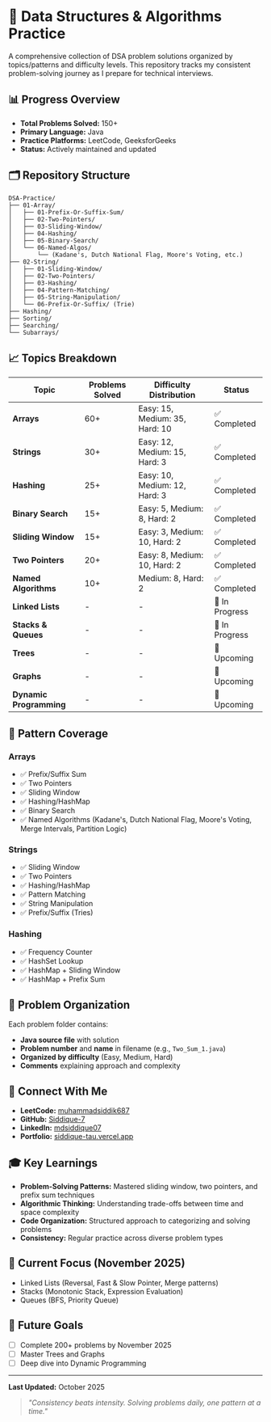 # 🚀 Data Structures & Algorithms Practice

A comprehensive collection of DSA problem solutions organized by topics/patterns and difficulty levels. This repository tracks my consistent problem-solving journey as I prepare for technical interviews.

## 📊 Progress Overview

- **Total Problems Solved:** 150+
- **Primary Language:** Java
- **Practice Platforms:** LeetCode, GeeksforGeeks
- **Status:** Actively maintained and updated

## 🗂️ Repository Structure
```
DSA-Practice/
├── 01-Array/
│   ├── 01-Prefix-Or-Suffix-Sum/
│   ├── 02-Two-Pointers/
│   ├── 03-Sliding-Window/
│   ├── 04-Hashing/
│   ├── 05-Binary-Search/
│   └── 06-Named-Algos/
│       └── (Kadane's, Dutch National Flag, Moore's Voting, etc.)
├── 02-String/
│   ├── 01-Sliding-Window/
│   ├── 02-Two-Pointers/
│   ├── 03-Hashing/
│   ├── 04-Pattern-Matching/
│   ├── 05-String-Manipulation/
│   └── 06-Prefix-Or-Suffix/ (Trie)
├── Hashing/
├── Sorting/
├── Searching/
└── Subarrays/
```

## 📈 Topics Breakdown

| Topic | Problems Solved | Difficulty Distribution | Status |
|-------|----------------|------------------------|--------|
| **Arrays** | 60+ | Easy: 15, Medium: 35, Hard: 10 | ✅ Completed |
| **Strings** | 30+ | Easy: 12, Medium: 15, Hard: 3 | ✅ Completed |
| **Hashing** | 25+ | Easy: 10, Medium: 12, Hard: 3 | ✅ Completed |
| **Binary Search** | 15+ | Easy: 5, Medium: 8, Hard: 2 | ✅ Completed |
| **Sliding Window** | 15+ | Easy: 3, Medium: 10, Hard: 2 | ✅ Completed |
| **Two Pointers** | 20+ | Easy: 8, Medium: 10, Hard: 2 | ✅ Completed |
| **Named Algorithms** | 10+ | Medium: 8, Hard: 2 | ✅ Completed |
| **Linked Lists** | - | - | 🔄 In Progress |
| **Stacks & Queues** | - | - | 🔄 In Progress |
| **Trees** | - | - | 📝 Upcoming |
| **Graphs** | - | - | 📝 Upcoming |
| **Dynamic Programming** | - | - | 📝 Upcoming |

## 🎯 Pattern Coverage

### Arrays
- ✅ Prefix/Suffix Sum
- ✅ Two Pointers
- ✅ Sliding Window
- ✅ Hashing/HashMap
- ✅ Binary Search
- ✅ Named Algorithms (Kadane's, Dutch National Flag, Moore's Voting, Merge Intervals, Partition Logic)

### Strings
- ✅ Sliding Window
- ✅ Two Pointers
- ✅ Hashing/HashMap
- ✅ Pattern Matching
- ✅ String Manipulation
- ✅ Prefix/Suffix (Tries)

### Hashing
- ✅ Frequency Counter
- ✅ HashSet Lookup
- ✅ HashMap + Sliding Window
- ✅ HashMap + Prefix Sum

## 📝 Problem Organization

Each problem folder contains:
- **Java source file** with solution
- **Problem number** and **name** in filename (e.g., `Two_Sum_1.java`)
- **Organized by difficulty** (Easy, Medium, Hard)
- **Comments** explaining approach and complexity

## 🔗 Connect With Me

- **LeetCode:** [muhammadsiddik687](https://leetcode.com/u/muhammadsiddik687)
- **GitHub:** [Siddique-7](https://github.com/Siddique-7)
- **LinkedIn:** [mdsiddique07](https://www.linkedin.com/in/mdsiddique07/)
- **Portfolio:** [siddique-tau.vercel.app](https://siddique-tau.vercel.app/)

## 🎓 Key Learnings

- **Problem-Solving Patterns:** Mastered sliding window, two pointers, and prefix sum techniques
- **Algorithmic Thinking:** Understanding trade-offs between time and space complexity
- **Code Organization:** Structured approach to categorizing and solving problems
- **Consistency:** Regular practice across diverse problem types

## 🔄 Current Focus (November 2025)

- Linked Lists (Reversal, Fast & Slow Pointer, Merge patterns)
- Stacks (Monotonic Stack, Expression Evaluation)
- Queues (BFS, Priority Queue)

## 📌 Future Goals

- [ ] Complete 200+ problems by November 2025
- [ ] Master Trees and Graphs
- [ ] Deep dive into Dynamic Programming

---

**Last Updated:** October 2025

> *"Consistency beats intensity. Solving problems daily, one pattern at a time."*
